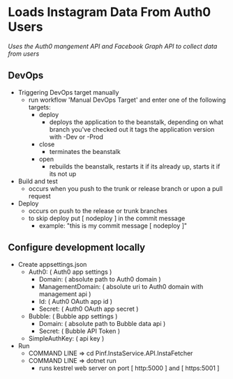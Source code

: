# Loads Instagram Data From Auth0 Users
_Uses the Auth0 mangement API and Facebook Graph API to collect data from users_
## DevOps
* Triggering DevOps target manually
  * run workflow 'Manual DevOps Target' and enter one of the following targets:
    * deploy
      * deploys the application to the beanstalk, depending on what branch you've checked out it tags the application version with -Dev or -Prod
    * close
      * terminates the beanstalk
    * open
      * rebuilds the beanstalk, restarts it if its already up, starts it if its not up
* Build and test
  * occurs when you push to the trunk or release branch or upon a pull request
* Deploy
  * occurs on push to the release or trunk branches
  * to skip deploy put [ nodeploy ] in the commit message
    * example: "this is my commit message [ nodeploy ]"
## Configure development locally
* Create appsettings.json
  * Auth0: ( Auth0 app settings )
    * Domain: ( absolute path to Auth0 domain )
    * ManagementDomain: ( absolute uri to Auth0 domain with management api )
    * Id: ( Auth0 OAuth app id )
    * Secret: ( Auth0 OAuth app secret )
  * Bubble: ( Bubble app settings )
    * Domain: ( absolute path to Bubble data api )
    * Secret: ( Bubble API Token )
   * SimpleAuthKey: ( api key )
 * Run
   * COMMAND LINE => cd Pinf.InstaService.API.InstaFetcher
   * COMMAND LINE => dotnet run
     * runs kestrel web server on port [ http:5000 ] and [ https:5001 ]
